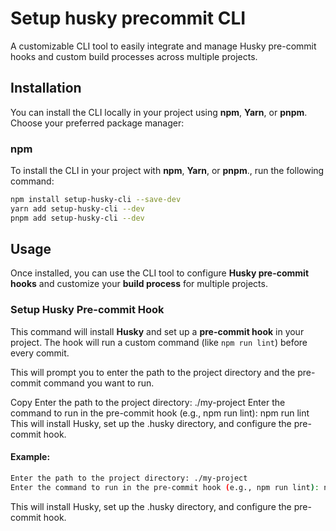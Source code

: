# Setup husky precommit CLI 

A customizable CLI tool to easily integrate and manage Husky pre-commit hooks and custom build processes across multiple projects.

## Installation

You can install the CLI locally in your project using **npm**, **Yarn**, or **pnpm**. Choose your preferred package manager:

### npm

To install the CLI in your project with **npm**, **Yarn**, or **pnpm**., run the following command:

```bash
npm install setup-husky-cli --save-dev
yarn add setup-husky-cli --dev
pnpm add setup-husky-cli --dev
```

## Usage

Once installed, you can use the CLI tool to configure **Husky pre-commit hooks** and customize your **build process** for multiple projects.

### Setup Husky Pre-commit Hook

This command will install **Husky** and set up a **pre-commit hook** in your project. The hook will run a custom command (like `npm run lint`) before every commit.

This will prompt you to enter the path to the project directory and the pre-commit command you want to run.

Copy
Enter the path to the project directory: ./my-project
Enter the command to run in the pre-commit hook (e.g., npm run lint): npm run lint
This will install Husky, set up the .husky directory, and configure the pre-commit hook.

#### Example:
```bash
Enter the path to the project directory: ./my-project
Enter the command to run in the pre-commit hook (e.g., npm run lint): npm run lint
```

This will install Husky, set up the .husky directory, and configure the pre-commit hook.

